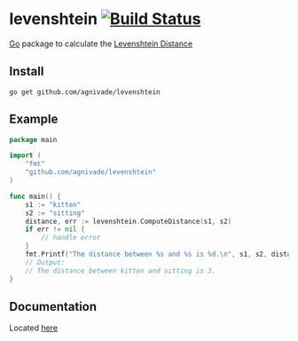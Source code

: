 levenshtein [![Build Status](https://travis-ci.org/agnivade/levenshtein.svg?branch=master)](https://travis-ci.org/agnivade/levenshtein) 
===========

[Go](http://golang.org) package to calculate the [Levenshtein Distance](http://en.wikipedia.org/wiki/Levenshtein_distance)

Install
-------

    go get github.com/agnivade/levenshtein

Example
-------

```go
package main

import (
	"fmt"
	"github.com/agnivade/levenshtein"
)

func main() {
	s1 := "kitten"
	s2 := "sitting"
	distance, err := levenshtein.ComputeDistance(s1, s2)
	if err != nil {
		// handle error
	}
	fmt.Printf("The distance between %s and %s is %d.\n", s1, s2, distance)
	// Output:
	// The distance between kitten and sitting is 3.
}

```

Documentation
-------------

Located [here](http://godoc.org/github.com/agnivade/levenshtein)
